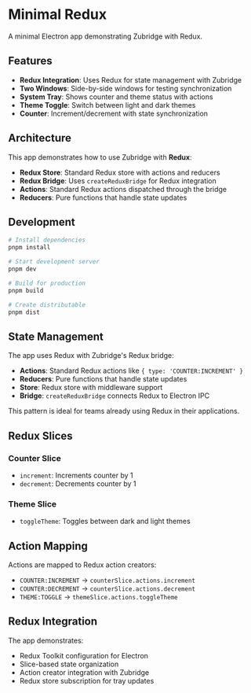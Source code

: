 # Minimal Redux

A minimal Electron app demonstrating Zubridge with Redux.

## Features

- **Redux Integration**: Uses Redux for state management with Zubridge
- **Two Windows**: Side-by-side windows for testing synchronization
- **System Tray**: Shows counter and theme status with actions
- **Theme Toggle**: Switch between light and dark themes
- **Counter**: Increment/decrement with state synchronization

## Architecture

This app demonstrates how to use Zubridge with **Redux**:

- **Redux Store**: Standard Redux store with actions and reducers
- **Redux Bridge**: Uses `createReduxBridge` for Redux integration
- **Actions**: Standard Redux actions dispatched through the bridge
- **Reducers**: Pure functions that handle state updates

## Development

```bash
# Install dependencies
pnpm install

# Start development server
pnpm dev

# Build for production
pnpm build

# Create distributable
pnpm dist
```

## State Management

The app uses Redux with Zubridge's Redux bridge:

- **Actions**: Standard Redux actions like `{ type: 'COUNTER:INCREMENT' }`
- **Reducers**: Pure functions that handle state updates
- **Store**: Redux store with middleware support
- **Bridge**: `createReduxBridge` connects Redux to Electron IPC

This pattern is ideal for teams already using Redux in their applications.

## Redux Slices

### Counter Slice

- `increment`: Increments counter by 1
- `decrement`: Decrements counter by 1

### Theme Slice

- `toggleTheme`: Toggles between dark and light themes

## Action Mapping

Actions are mapped to Redux action creators:

- `COUNTER:INCREMENT` → `counterSlice.actions.increment`
- `COUNTER:DECREMENT` → `counterSlice.actions.decrement`
- `THEME:TOGGLE` → `themeSlice.actions.toggleTheme`

## Redux Integration

The app demonstrates:

- Redux Toolkit configuration for Electron
- Slice-based state organization
- Action creator integration with Zubridge
- Redux store subscription for tray updates
